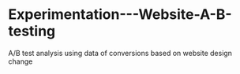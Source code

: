 # Experimentation---Website-A-B-testing
A/B test analysis using data of conversions based on website design change
